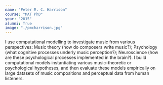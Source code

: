 ```yaml
---
name: "Peter M. C. Harrison"
course: "MAT PhD"
year: "2015"
alumni: True
image: "./pmcharrison.jpg"
---
```

I use computational modelling to investigate music from various perspectives: Music theory (how do composers write music?); Psychology (what cognitive processes underly music perception?); Neuroscience (how are these psychological processes implemented in the brain?). I build computational models instantiating various music-theoretic or psychological hypotheses, and then evaluate these models empirically on large datasets of music compositions and perceptual data from human listeners.